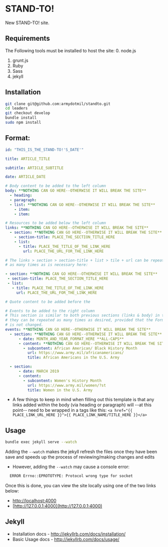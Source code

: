 # STAND-TO!
New STAND-TO! site.

## Requirements

The Following tools must be installed to host the site:
0. node.js
1. grunt.js
2. Ruby
3. Sass  
4. jekyll

## Installation
```bash
git clone git@github.com:armydotmil/standto.git
cd leaders
git checkout develop
bundle install
sudo npm install
```

## Format:
 ```yaml
 id: "THIS_IS_THE_STAND-TO!'S_DATE'"

 title: ARTICLE_TITLE

 subtitle: ARTICLE_SUBTITLE

 date: ARTICLE_DATE

 # Body content to be added to the left column
 body: **NOTHING CAN GO HERE--OTHERWISE IT WILL BREAK THE SITE**
   - heading:
   - paragraph:
   - list: **NOTHING CAN GO HERE--OTHERWISE IT WILL BREAK THE SITE**
     - item:
     - item:

 # Resources to be added below the left column
 links: **NOTHING CAN GO HERE--OTHERWISE IT WILL BREAK THE SITE**
   - section: **NOTHING CAN GO HERE--OTHERWISE IT WILL BREAK THE SITE**
     - section-title: PLACE_THE_SECTION_TITLE_HERE
     - list:
       - title: PLACE_THE_TITLE_OF_THE_LINK_HERE
         url: PLACE_THE_URL_FOR_THE_LINK_HERE

# The links > section > section-title + list > tile + url can be repeated
# as many times as is necessary here:

- section: **NOTHING CAN GO HERE--OTHERWISE IT WILL BREAK THE SITE**
  - section-title: PLACE_THE_SECTION_TITLE_HERE
  - list:
    - title: PLACE_THE_TITLE_OF_THE_LINK_HERE
      url: PLACE_THE_URL_FOR_THE_LINK_HERE

 # Quote content to be added before the

 # Events to be added to the right column
 # This section is similar to both previous sections (links & body) in that
 # they can be repeated as many times as desired, provided that the Format
 # is not changed.
 events: **NOTHING CAN GO HERE--OTHERWISE IT WILL BREAK THE SITE**
   - section: **NOTHING CAN GO HERE--OTHERWISE IT WILL BREAK THE SITE**
       - date: MONTH_AND_YEAR_FORMAT_HERE **ALL-CAPS**
       - content: **NOTHING CAN GO HERE--OTHERWISE IT WILL BREAK THE SITE**
         - subcontent: African American/ Black History Month
           url: https://www.army.mil/africanamericans/
           title: African Americans in the U.S. Army

   - section:
       - date: MARCH 2019
       - content:
         - subcontent: Women's History Month
           url: https://www.army.mil/women/?st
           title: Women in the U.S. Army

```
  - A few things to keep in mind when filling out this template is that any links added within the body (via heading or paragraph) will --at this point-- need to be wrapped in a tags like this:
  `<a href="{{ PLACE_LINK_URL_HERE }}">{{ PLACE_LINK_NAME/TITLE_HERE }}</a>`

## Usage
```bash
bundle exec jekyll serve --watch
```
Adding the `--watch` makes the jekyll refresh the files once they have been save and speeds up the process of reviewing/making changes and edits
  - However, adding the `--watch` may cause a console error:
  ```bash
    ERROR Errno::EPROTOTYPE: Protocol wrong type for socket
  ```

Once this is done, you can view the site locally using one of the two links below:
  - [http://localhost:4000](http://localhost:4000)
  - [http://127.0.0.1:4000](http://127.0.0.1:4000)

## Jekyll


* Installation docs - http://jekyllrb.com/docs/installation/
* Basic Usage docs - http://jekyllrb.com/docs/usage/

<!--
  Add back this to the jquery files:
  # sourceMappingURL=jquery-1.10.2.min.map
-->
